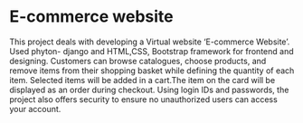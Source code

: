 # E-commerce website
This project deals with developing a Virtual website ‘E-commerce Website’.
Used phyton- django and HTML,CSS, Bootstrap framework for frontend and designing.
Customers can browse catalogues, choose products, and remove items from their shopping basket while defining the quantity of each item.
Selected items will be added in a cart.The item on the card will be displayed as an order during checkout. 
Using login IDs and passwords, the project also offers security to ensure no unauthorized users can access your account. 
